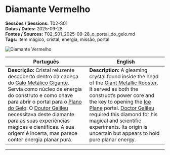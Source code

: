 # Diamante Vermelho

**Sessões / Sessions:** T02-S01  
**Datas / Dates:** 2025-09-28  
**Fontes / Sources:** T02_S01_2025-09-28_o_portal_do_gelo.md  
**Tags:** item mágico, cristal, energia, missão, portal

![Diamante Vermelho](red_diamond.png)

| Português | English |
|-----------|----------|
| **Descrição:** Cristal reluzente descoberto dentro da cabeça do [Galo Metálico Gigante](galo_metalico_gigante.md). Servia como núcleo de energia do construto e como chave para abrir o portal para o [Plano do Gelo](ice_plan.md). O [Doutor Galileu](doutor_galileu.md) necessitava deste diamante para as suas experiências mágicas e científicas. A sua origem é incerta, mas parece conter energia planar pura. | **Description:** A gleaming crystal found inside the head of the [Giant Metallic Rooster](galo_metalico_gigante.md). It served as both the construct’s power core and the key to opening the [Ice Plane](ice_plan.md) portal. [Doctor Galileu](doutor_galileu.md) required this diamond for his magical and scientific experiments. Its origin is uncertain but appears to hold pure planar energy. |

---
